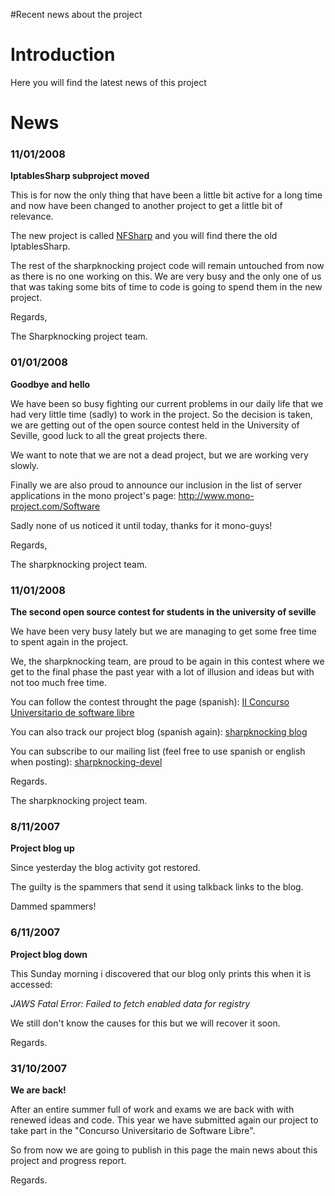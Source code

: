 #Recent news about the project

# Introduction #

Here you will find the latest news of this project


# News #

### 11/01/2008 ###

**IptablesSharp subproject moved**

This is for now the only thing that have been a little bit active for a long time and now have been changed to another project to get a little bit of relevance.

The new project is called [NFSharp](http://code.google.com/p/nfsharp) and you will find there the old IptablesSharp.

The rest of the sharpknocking project code will remain untouched from now as there is no one working on this. We are very busy and the only one of us that was taking some bits of time to code is going to spend them in the new project.

Regards,

The Sharpknocking project team.

### 01/01/2008 ###

**Goodbye and hello**

We have been so busy fighting our current problems in our daily life that we had very little time (sadly) to work in the project. So the decision is taken, we are getting out of the open source contest held in the University of Seville, good luck to all the great projects there.

We want to note that we are not a dead project, but we are working very slowly.

Finally we are also proud to announce our inclusion in the list of server applications in the mono project's page:
http://www.mono-project.com/Software

Sadly none of us noticed it until today, thanks for it mono-guys!

Regards,

The sharpknocking project team.

### 11/01/2008 ###

**The second open source contest for students in the university of seville**

We have been very busy lately but we are managing to get some free time to spent again in the project.

We, the sharpknocking team, are proud to be again in this contest where we get to the
final phase the past year with a lot of illusion and ideas but with not too much free time.

You can follow the contest throught the page (spanish): [II Concurso Universitario de software libre](http://concurso-softwarelibre.us.es/)

You can also track our project blog (spanish again): [sharpknocking blog](http://projects.ilikecoffee.net/sharpknocking)

You can subscribe to our mailing list (feel free to use spanish or english when posting): [sharpknocking-devel](http://mail.ilikecoffee.net/mailman/listinfo/sharpknocking-devel_ilikecoffee.net)

Regards.

The sharpknocking project team.

### 8/11/2007 ###

**Project blog up**

Since yesterday the blog activity got restored.

The guilty is the spammers that send it using talkback links to the blog.

Dammed spammers!

### 6/11/2007 ###

**Project blog down**

This Sunday morning i discovered that our blog only prints this when it is accessed:

_JAWS Fatal Error:_
_Failed to fetch enabled data for registry_

We still don't know the causes for this but we will recover it soon.

Regards.

### 31/10/2007 ###

**We are back!**

After an entire summer full of work and exams we are back with with renewed ideas and code. This year we have submitted again our project to take part in the "Concurso Universitario de Software Libre".

So from now we are going to publish in this page the main news about this project and progress report.

Regards.